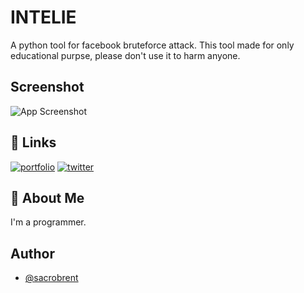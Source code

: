 
# INTELIE

A python tool for facebook bruteforce attack.
This tool made for only educational purpse, please don't use it to harm anyone.

## Screenshot

![App Screenshot](./screenshort.png)


## 🔗 Links
[![portfolio](https://img.shields.io/badge/my_portfolio-000?style=for-the-badge&logo=ko-fi&logoColor=white)](https://www.nurhabib.ml/)
[![twitter](https://img.shields.io/badge/twitter-1DA1F2?style=for-the-badge&logo=twitter&logoColor=white)](https://twitter.com/mdnurhabib)


## 🚀 About Me
I'm a programmer.


## Author

- [@sacrobrent](https://www.github.com/sacrobrent)

